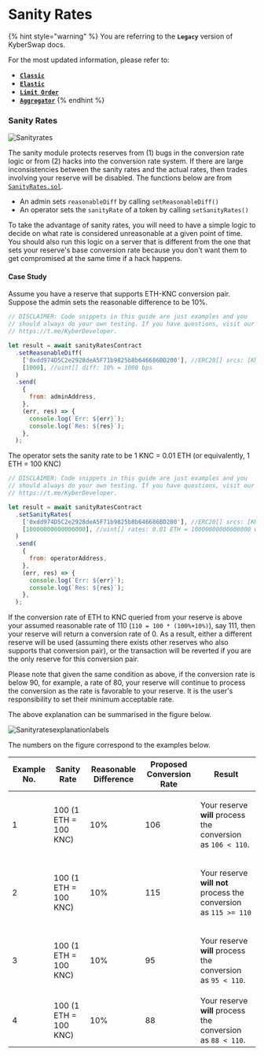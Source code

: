 # Sanity Rates

{% hint style="warning" %}
You are referring to the **`Legacy`** version of KyberSwap docs.

For the most updated information, please refer to:

* [**`Classic`**](broken-reference)
* [**`Elastic`**](../../kyberswap-elastic/)
* [**`Limit Order`**](../../../../kyberswap-solutions/limit-order/)
* [**`Aggregator`**](../../../../kyberswap-solutions/kyberswap-aggregator/)
{% endhint %}

### Sanity Rates[​](https://docs.kyberswap.com/Legacy/reserves/operation/sanity-rates#sanity-rates) <a href="#sanity-rates" id="sanity-rates"></a>

![Sanityrates](https://docs.kyberswap.com/assets/images/sanityrates-b91ab083b7dd195d08ddacee36687063.png)

The sanity module protects reserves from (1) bugs in the conversion rate logic or from (2) hacks into the conversion rate system. If there are large inconsistencies between the sanity rates and the actual rates, then trades involving your reserve will be disabled. The functions below are from [`SanityRates.sol`](https://docs.kyberswap.com/Legacy/reserves/operation/api\_abi-sanityrates.md).

* An admin sets `reasonableDiff` by calling `setReasonableDiff()`
* An operator sets the `sanityRate` of a token by calling `setSanityRates()`

To take the advantage of sanity rates, you will need to have a simple logic to decide on what rate is considered unreasonable at a given point of time. You should also run this logic on a server that is different from the one that sets your reserve's base conversion rate because you don't want them to get compromised at the same time if a hack happens.

#### Case Study[​](https://docs.kyberswap.com/Legacy/reserves/operation/sanity-rates#case-study) <a href="#case-study" id="case-study"></a>

Assume you have a reserve that supports ETH-KNC conversion pair. Suppose the admin sets the reasonable difference to be 10%.

```javascript
// DISCLAIMER: Code snippets in this guide are just examples and you
// should always do your own testing. If you have questions, visit our
// https://t.me/KyberDeveloper.

let result = await sanityRatesContract
  .setReasonableDiff(
    ['0xdd974D5C2e2928deA5F71b9825b8b646686BD200'], //ERC20[] srcs: [KNC token]
    [1000], //uint[] diff: 10% = 1000 bps
  )
  .send(
    {
      from: adminAddress,
    },
    (err, res) => {
      console.log(`Err: ${err}`);
      console.log(`Res: ${res}`);
    },
  );
```

The operator sets the sanity rate to be 1 KNC = 0.01 ETH (or equivalently, 1 ETH = 100 KNC)

```javascript
// DISCLAIMER: Code snippets in this guide are just examples and you
// should always do your own testing. If you have questions, visit our
// https://t.me/KyberDeveloper.

let result = await sanityRatesContract
  .setSanityRates(
    ['0xdd974D5C2e2928deA5F71b9825b8b646686BD200'], //ERC20[] srcs: [KNC token]
    [10000000000000000], //uint[] rates: 0.01 ETH = 10000000000000000 wei
  )
  .send(
    {
      from: operatorAddress,
    },
    (err, res) => {
      console.log(`Err: ${err}`);
      console.log(`Res: ${res}`);
    },
  );
```

If the conversion rate of ETH to KNC queried from your reserve is above your assumed reasonable rate of 110 (`110 = 100 * (100%+10%)`), say 111, then your reserve will return a conversion rate of 0. As a result, either a different reserve will be used (assuming there exists other reserves who also supports that conversion pair), or the transaction will be reverted if you are the only reserve for this conversion pair.

Please note that given the same condition as above, if the conversion rate is below 90, for example, a rate of 80, your reserve will continue to process the conversion as the rate is favorable to your reserve. It is the user's responsibility to set their minimum acceptable rate.

The above explanation can be summarised in the figure below.

![Sanityratesexplanationlabels](https://docs.kyberswap.com/assets/images/sanityratesexplanationlabels-78a0e3efdd84caac16d52e75e9dbfa68.jpg)

The numbers on the figure correspond to the examples below.

| Example No. | Sanity Rate           | Reasonable Difference | Proposed Conversion Rate | Result                                                                                               |
| ----------- | --------------------- | --------------------- | ------------------------ | ---------------------------------------------------------------------------------------------------- |
| 1           | 100 (1 ETH = 100 KNC) | 10%                   | 106                      | <p>Your reserve <strong>will</strong> process the conversion as <code>106 &#x3C; 110</code>.<br></p> |
| 2           | 100 (1 ETH = 100 KNC) | 10%                   | 115                      | <p>Your reserve <strong>will not</strong> process the conversion as <code>115 >= 110</code><br></p>  |
| 3           | 100 (1 ETH = 100 KNC) | 10%                   | 95                       | <p>Your reserve <strong>will</strong> process the conversion as <code>95 &#x3C; 110</code>.<br></p>  |
| 4           | 100 (1 ETH = 100 KNC) | 10%                   | 88                       | Your reserve **will** process the conversion as `88 < 110`.                                          |
